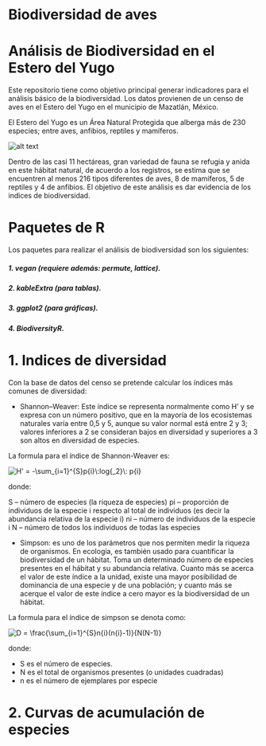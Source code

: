 # Biodiversidad de aves
# Análisis de Biodiversidad en el Estero del Yugo

Este repositorio tiene como objetivo principal generar indicadores para el análisis básico de la biodiversidad. Los datos provienen de un censo de aves en el Estero del Yugo en el municipio de Mazatlán, México.

El Estero del Yugo es un Área Natural Protegida que alberga más de 230 especies; entre aves, anfibios, reptiles y mamíferos. 

![alt text](https://raw.githubusercontent.com/naimmanriquez/biodiversidad_estero/main/03_Gr%C3%A1ficas/estero.jpg?raw=true)

Dentro de las casi 11 hectáreas, gran variedad de fauna se refugia y anida en este hábitat natural, de acuerdo a los registros, se estima que se encuentren al menos 216 tipos diferentes de aves, 8 de mamíferos, 5 de reptiles y 4 de anfibios. El objetivo de este análisis es dar evidencia de los indices de biodiversidad. 

# Paquetes de R
Los paquetes para realizar el análisis de biodiversidad son los siguientes:

##### 1. vegan (requiere además: permute, lattice).
##### 2. kableExtra (para tablas).
##### 3. ggplot2 (para gráficas).
##### 4. BiodiversityR.

# 1. Indices de diversidad
Con la base de datos del censo se pretende calcular los índices más comunes de diversidad:
- Shannon–Weaver: Este índice se representa normalmente como H’ y se expresa con un número positivo, que en la mayoría de los ecosistemas naturales varía entre 0,5 y 5, aunque su valor normal está entre 2 y 3; valores inferiores a 2 se consideran bajos en diversidad y superiores a 3 son altos en diversidad de especies.

La formula para el índice de Shannon-Weaver es:

<img src="https://latex.codecogs.com/svg.image?H'&space;=&space;-\sum_{i=1}^{S}p{i}\:log{_2}\:&space;p{i}" title="H' = -\sum_{i=1}^{S}p{i}\:log{_2}\: p{i}" />

donde:

S – número de especies (la riqueza de especies)
pi – proporción de individuos de la especie i respecto al total de individuos (es decir la abundancia relativa de la especie i)
ni – número de individuos de la especie i
N – número de todos los individuos de todas las especies

- Simpson: es uno de los parámetros que nos permiten medir la riqueza de organismos. En ecología, es también usado para cuantificar la biodiversidad de un hábitat. Toma un determinado número de especies presentes en el hábitat y su abundancia relativa. Cuanto más se acerca el valor de este índice a la unidad, existe una mayor posibilidad de dominancia de una especie y de una población; y cuanto más se acerque el valor de este índice a cero mayor es la biodiversidad de un hábitat.

La formula para el índice de simpson se denota como:

<img src="https://latex.codecogs.com/svg.image?D&space;=&space;\frac{\sum_{i=1}^{S}n{i}(n{i}-1)}{N(N-1)}" title="D = \frac{\sum_{i=1}^{S}n{i}(n{i}-1)}{N(N-1)}" />

donde:

- S es el número de especies.
- N es el total de organismos presentes (o unidades cuadradas)
- n es el número de ejemplares por especie

# 2. Curvas de acumulación de especies
